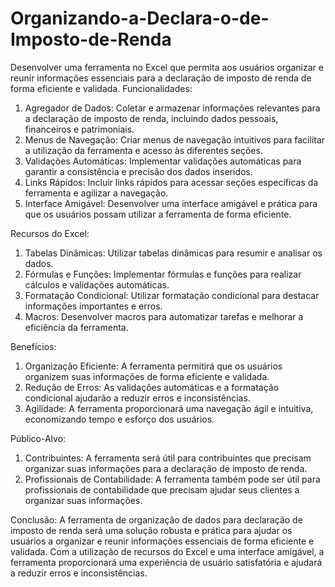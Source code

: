 # Organizando-a-Declara-o-de-Imposto-de-Renda
Desenvolver uma ferramenta no Excel que permita aos usuários organizar e reunir informações essenciais para a declaração de imposto de renda de forma eficiente e validada.
Funcionalidades:

1. Agregador de Dados: Coletar e armazenar informações relevantes para a declaração de imposto de renda, incluindo dados pessoais, financeiros e patrimoniais.
2. Menus de Navegação: Criar menus de navegação intuitivos para facilitar a utilização da ferramenta e acesso às diferentes seções.
3. Validações Automáticas: Implementar validações automáticas para garantir a consistência e precisão dos dados inseridos.
4. Links Rápidos: Incluir links rápidos para acessar seções específicas da ferramenta e agilizar a navegação.
5. Interface Amigável: Desenvolver uma interface amigável e prática para que os usuários possam utilizar a ferramenta de forma eficiente.

Recursos do Excel:

1. Tabelas Dinâmicas: Utilizar tabelas dinâmicas para resumir e analisar os dados.
2. Fórmulas e Funções: Implementar fórmulas e funções para realizar cálculos e validações automáticas.
3. Formatação Condicional: Utilizar formatação condicional para destacar informações importantes e erros.
4. Macros: Desenvolver macros para automatizar tarefas e melhorar a eficiência da ferramenta.

Benefícios:

1. Organização Eficiente: A ferramenta permitirá que os usuários organizem suas informações de forma eficiente e validada.
2. Redução de Erros: As validações automáticas e a formatação condicional ajudarão a reduzir erros e inconsistências.
3. Agilidade: A ferramenta proporcionará uma navegação ágil e intuitiva, economizando tempo e esforço dos usuários.

Público-Alvo:

1. Contribuintes: A ferramenta será útil para contribuintes que precisam organizar suas informações para a declaração de imposto de renda.
2. Profissionais de Contabilidade: A ferramenta também pode ser útil para profissionais de contabilidade que precisam ajudar seus clientes a organizar suas informações.

Conclusão:
A ferramenta de organização de dados para declaração de imposto de renda será uma solução robusta e prática para ajudar os usuários a organizar e reunir informações essenciais de forma eficiente e validada. Com a utilização de recursos do Excel e uma interface amigável, a ferramenta proporcionará uma experiência de usuário satisfatória e ajudará a reduzir erros e inconsistências.
